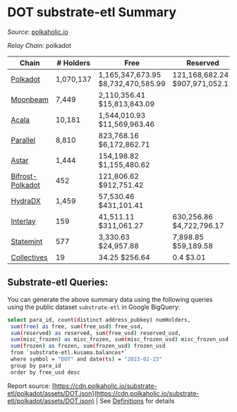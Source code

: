 # DOT substrate-etl Summary

_Source_: [polkaholic.io](https://polkaholic.io)

*Relay Chain*: polkadot


| Chain | # Holders | Free | Reserved | Misc Frozen | Frozen | Price | AssetID |
| ----- | --------- | ---- | -------- | ----------- | ------ | ----- | ------- |
| [Polkadot](/polkadot/0-polkadot) | 1,070,137 | 1,165,347,673.95 $8,732,470,585.99 | 121,168,682.24 $907,971,052.11 | 668,753,737.26  $5,011,270,430.67 | 662,522,498.71 $4,964,576,977.22 | $7.49 | `{"Token":"DOT"}` |
| [Moonbeam](/polkadot/2004-moonbeam) | 7,449 | 2,110,356.41 $15,813,843.09 |   |    |   | $7.49 | `{"Token":"42259045809535163221576417993425387648"}` |
| [Acala](/polkadot/2000-acala) | 10,181 | 1,544,010.93 $11,569,963.46 |   |    |   | $7.49 | `{"Token":"DOT"}` |
| [Parallel](/polkadot/2012-parallel) | 8,810 | 823,768.16 $6,172,862.71 |   |    |   | $7.49 | `{"Token":"101"}` |
| [Astar](/polkadot/2006-astar) | 1,444 | 154,198.82 $1,155,480.62 |   |    |   | $7.49 | `{"Token":"340282366920938463463374607431768211455"}` |
| [Bifrost-Polkadot](/polkadot/2030-bifrost-dot) | 452 | 121,806.62 $912,751.42 |   |    |   | $7.49 | `{"Token2":"0"}` |
| [HydraDX](/polkadot/2034-hydradx) | 1,459 | 57,530.46 $431,101.41 |   |    |   | $7.49 | `{"Token":"5"}` |
| [Interlay](/polkadot/2032-interlay) | 159 | 41,511.11 $311,061.27 | 630,256.86 $4,722,796.17 |    |   | $7.49 | `{"Token":"DOT"}` |
| [Statemint](/polkadot/1000-statemint) | 577 | 3,330.63 $24,957.88 | 7,898.85 $59,189.58 |    |   | $7.49 | `{"Token":"DOT"}` |
| [Collectives](/polkadot/1001-collectives) | 19 | 34.25 $256.64 | 0.4 $3.01 |    |   | $7.49 | `{"Token":"DOT"}` |
## Substrate-etl Queries:
You can generate the above summary data using the following queries using the public dataset `substrate-etl` in Google BigQuery:
```bash
select para_id, count(distinct address_pubkey) numHolders, 
 sum(free) as free, sum(free_usd) free_usd,
 sum(reserved) as reserved, sum(free_usd) reserved_usd,
 sum(misc_frozen) as misc_frozen, sum(misc_frozen_usd) misc_frozen_usd,
 sum(frozen) as frozen, sum(frozen_usd) frozen_usd
 from `substrate-etl.kusama.balances*` 
 where symbol = "DOT" and date(ts) = "2023-02-23"
 group by para_id
 order by free_usd desc
```


Report source: [https://cdn.polkaholic.io/substrate-etl/polkadot/assets/DOT.json](https://cdn.polkaholic.io/substrate-etl/polkadot/assets/DOT.json) | See [Definitions](/DEFINITIONS.md) for details
